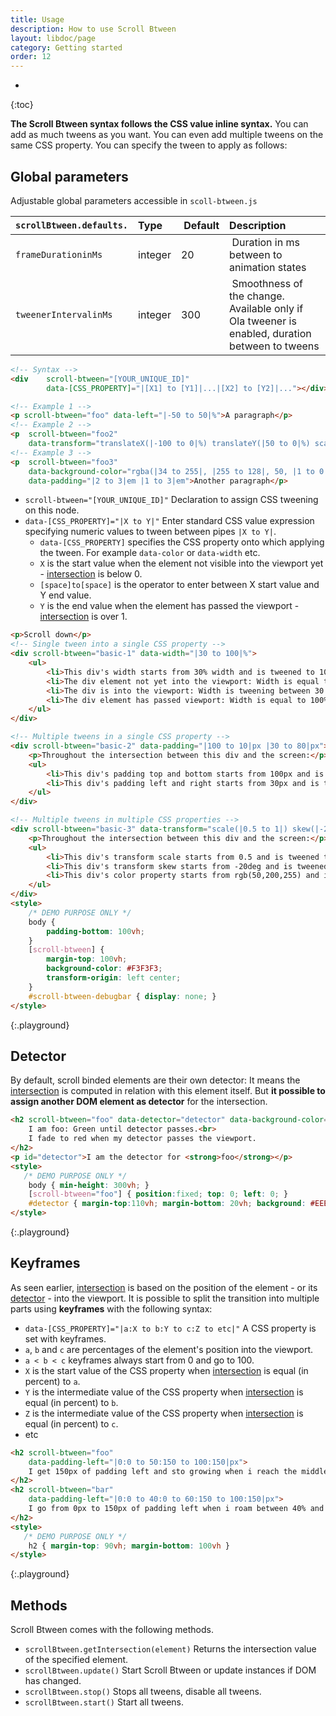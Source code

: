 ```yaml
---
title: Usage
description: How to use Scroll Btween
layout: libdoc/page
category: Getting started
order: 12
---
```

* 
{:toc}

**The Scroll Btween syntax follows the CSS value inline syntax.** You can add as much tweens as you want. You can even add multiple tweens on the same CSS property. You can specify the tween to apply as follows:

## Global parameters

Adjustable global parameters accessible in `scoll-btween.js` 

| `scrollBtween.defaults.` | Type | Default | Description |
|:-|:-|:-|:-|
| `frameDurationinMs` | integer | 20 | Duration in ms between to animation states |
| `tweenerIntervalinMs` | integer | 300 | Smoothness of the change. Available only if Ola tweener is enabled, duration between to tweens |

```html
<!-- Syntax -->
<div    scroll-btween="[YOUR_UNIQUE_ID]"
        data-[CSS_PROPERTY]="|[X1] to [Y1]|...|[X2] to [Y2]|..."></div>
```

```html
<!-- Example 1 -->
<p scroll-btween="foo" data-left="|-50 to 50|%">A paragraph</p>
<!-- Example 2 -->
<p  scroll-btween="foo2" 
    data-transform="translateX(|-100 to 0|%) translateY(|50 to 0|%) scale(|1 to 2|)">Another paragraph</p>
<!-- Example 3 -->
<p  scroll-btween="foo3" 
    data-background-color="rgba(|34 to 255|, |255 to 128|, 50, |1 to 0.2|)" 
    data-padding="|2 to 3|em |1 to 3|em">Another paragraph</p>
```

* `scroll-btween="[YOUR_UNIQUE_ID]"` Declaration to assign CSS tweening on this node.
* `data-[CSS_PROPERTY]="|X to Y|"` Enter standard CSS value expression specifying numeric values to tween between pipes `|X to Y|`.
    * `data-[CSS_PROPERTY]` specifies the CSS property onto which applying the tween. For example `data-color` or `data-width` etc.
    * `X` is the start value when the element not visible into the viewport yet - [intersection](how-it-work.html) is below 0.
    * `[space]to[space]` is the operator to enter between X start value and Y end value.
    * `Y` is the end value when the element has passed the viewport - [intersection](how-it-work.html) is over 1.


```html
<p>Scroll down</p>
<!-- Single tween into a single CSS property -->
<div scroll-btween="basic-1" data-width="|30 to 100|%">
    <ul>
        <li>This div's width starts from 30% width and is tweened to 100% throughout the intersection between itself and screen</li>
        <li>The div element not yet into the viewport: Width is equal to 30%</li>
        <li>The div is into the viewport: Width is tweening between 30 and 100 proportionally to the element's position.</li>
        <li>The div element has passed viewport: Width is equal to 100%</li>
    </ul>
</div>

<!-- Multiple tweens in a single CSS property -->
<div scroll-btween="basic-2" data-padding="|100 to 10|px |30 to 80|px">
    <p>Throughout the intersection between this div and the screen:</p>
    <ul>
        <li>This div's padding top and bottom starts from 100px and is tweened to 10px</li>
        <li>This div's padding left and right starts from 30px and is tweened to 80px</li>
    </ul>
</div>

<!-- Multiple tweens in multiple CSS properties -->
<div scroll-btween="basic-3" data-transform="scale(|0.5 to 1|) skew(|-20 to 20|deg)" data-color="rgb(|50 to 100|,|200 to 100|,|255 to 0|)">
    <p>Throughout the intersection between this div and the screen:</p>
    <ul>
        <li>This div's transform scale starts from 0.5 and is tweened to 1</li>
        <li>This div's transform skew starts from -20deg and is tweened to 20deg</li>
        <li>This div's color property starts from rgb(50,200,255) and is tweened to rgb(100,100,0)</li>
    </ul>
</div>
<style>
    /* DEMO PURPOSE ONLY */
    body {
        padding-bottom: 100vh;
    }
    [scroll-btween] {
        margin-top: 100vh;
        background-color: #F3F3F3;
        transform-origin: left center;
    }
    #scroll-btween-debugbar { display: none; }
</style>
```
{:.playground}

## Detector

By default, scroll binded elements are their own detector: It means the [intersection](how-it-work.html) is computed in relation with this element itself. But **it possible to assign another DOM element as detector** for the intersection.

```html
<h2 scroll-btween="foo" data-detector="detector" data-background-color="rgb(|0 to 255|,|255 to 0|,0)">
    I am foo: Green until detector passes.<br>
    I fade to red when my detector passes the viewport.
</h2>
<p id="detector">I am the detector for <strong>foo</strong></p>
<style>
   /* DEMO PURPOSE ONLY */
    body { min-height: 300vh; }
    [scroll-btween="foo"] { position:fixed; top: 0; left: 0; }
    #detector { margin-top:110vh; margin-bottom: 20vh; background: #EEE }
</style>
```
{:.playground}

## Keyframes

As seen earlier, [intersection](how-it-works.html) is based on the position of the element - or its [detector](#Detector) - into the viewport. 
It is possible to split the transition into multiple parts using **keyframes** with the following syntax:

* `data-[CSS_PROPERTY]="|a:X to b:Y to c:Z to etc|"` A CSS property is set with keyframes.
* `a`, `b` and `c` are percentages of the element's position into the viewport.
* `a < b < c` keyframes always start from 0 and go to 100.
* `X` is the start value of the CSS property when [intersection](how-it-work.html) is equal (in percent) to `a`.
* `Y` is the intermediate value of the CSS property when [intersection](how-it-work.html) is equal (in percent) to `b`.
* `Z` is the intermediate value of the CSS property when [intersection](how-it-work.html) is equal (in percent) to `c`.
* etc


```html
<h2 scroll-btween="foo"
    data-padding-left="|0:0 to 50:150 to 100:150|px">
    I get 150px of padding left and sto growing when i reach the middle of the screen.
</h2>
<h2 scroll-btween="bar"
    data-padding-left="|0:0 to 40:0 to 60:150 to 100:150|px">
    I go from 0px to 150px of padding left when i roam between 40% and 60% of the screen.
</h2>
<style>
   /* DEMO PURPOSE ONLY */
    h2 { margin-top: 90vh; margin-bottom: 100vh }
</style>
```
{:.playground}

## Methods

Scroll Btween comes with the following methods.

* `scrollBtween.getIntersection(element)` Returns the intersection value of the specified element.
* `scrollBtween.update()` Start Scroll Btween or update instances if DOM has changed.
* `scrollBtween.stop()` Stops all tweens, disable all tweens.
* `scrollBtween.start()` Start all tweens.

